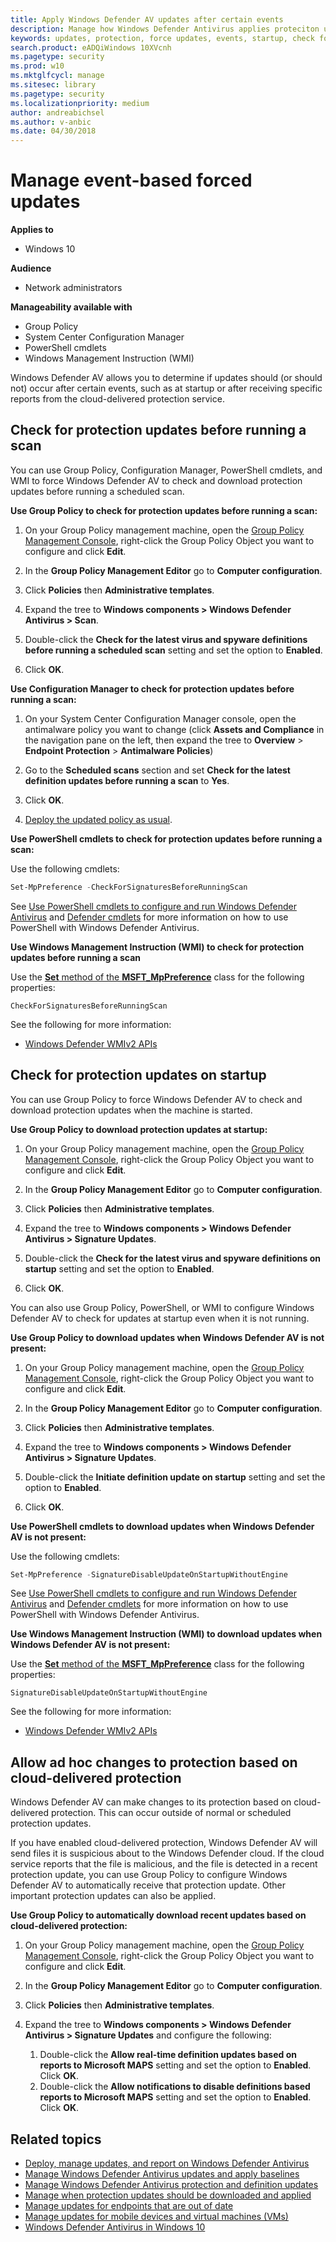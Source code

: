 ```yaml
---
title: Apply Windows Defender AV updates after certain events
description: Manage how Windows Defender Antivirus applies proteciton updates after startup or receiving cloud-delivered detection reports.
keywords: updates, protection, force updates, events, startup, check for latest, notifications
search.product: eADQiWindows 10XVcnh
ms.pagetype: security
ms.prod: w10
ms.mktglfcycl: manage
ms.sitesec: library
ms.pagetype: security
ms.localizationpriority: medium
author: andreabichsel
ms.author: v-anbic
ms.date: 04/30/2018
---
```


# Manage event-based forced updates

**Applies to**
-   Windows 10

**Audience**

- Network administrators

**Manageability available with**

- Group Policy
- System Center Configuration Manager
- PowerShell cmdlets
- Windows Management Instruction (WMI)


Windows Defender AV allows you to determine if updates should (or should not) occur after certain events, such as at startup or after receiving specific reports from the cloud-delivered protection service.


## Check for protection updates before running a scan

You can use Group Policy, Configuration Manager, PowerShell cmdlets, and WMI to force Windows Defender AV to check and download protection updates before running a scheduled scan.


**Use Group Policy to check for protection updates before running a scan:**

1.  On your Group Policy management machine, open the [Group Policy Management Console](https://technet.microsoft.com/library/cc731212.aspx), right-click the Group Policy Object you want to configure and click **Edit**.

3.  In the **Group Policy Management Editor** go to **Computer configuration**.

4.  Click **Policies** then **Administrative templates**.

5.  Expand the tree to **Windows components > Windows Defender Antivirus > Scan**.

6.  Double-click the **Check for the latest virus and spyware definitions before running a scheduled scan** setting and set the option to **Enabled**. 

7.  Click **OK**.

**Use Configuration Manager to check for protection updates before running a scan:**

1.  On your System Center Configuration Manager console, open the antimalware policy you want to change (click **Assets and Compliance** in the navigation pane on the left, then expand the tree to **Overview** > **Endpoint Protection** > **Antimalware Policies**)

2.  Go to the **Scheduled scans** section and set **Check for the latest definition updates before running a scan** to **Yes**.

3. Click **OK**.

4.	[Deploy the updated policy as usual](https://docs.microsoft.com/en-us/sccm/protect/deploy-use/endpoint-antimalware-policies#deploy-an-antimalware-policy-to-client-computers).

**Use PowerShell cmdlets to check for protection updates before running a scan:**

Use the following cmdlets:

```PowerShell
Set-MpPreference -CheckForSignaturesBeforeRunningScan
```

See [Use PowerShell cmdlets to configure and run Windows Defender Antivirus](use-powershell-cmdlets-windows-defender-antivirus.md)  and [Defender cmdlets](https://technet.microsoft.com/en-us/library/dn433280.aspx) for more information on how to use PowerShell with Windows Defender Antivirus.


**Use Windows Management Instruction (WMI) to check for protection updates before running a scan**

Use the [**Set** method of the **MSFT_MpPreference**](https://msdn.microsoft.com/en-us/library/dn455323(v=vs.85).aspx) class for the following properties:

```WMI
CheckForSignaturesBeforeRunningScan
```

See the following for more information:
- [Windows Defender WMIv2 APIs](https://msdn.microsoft.com/en-us/library/dn439477(v=vs.85).aspx)






## Check for protection updates on startup

You can use Group Policy to force Windows Defender AV to check and download protection updates when the machine is started.

**Use Group Policy to download protection updates at startup:**

1.  On your Group Policy management machine, open the [Group Policy Management Console](https://technet.microsoft.com/library/cc731212.aspx), right-click the Group Policy Object you want to configure and click **Edit**.

3.  In the **Group Policy Management Editor** go to **Computer configuration**.

4.  Click **Policies** then **Administrative templates**.

5.  Expand the tree to **Windows components > Windows Defender Antivirus > Signature Updates**.

5.  Double-click the **Check for the latest virus and spyware definitions on startup** setting and set the option to **Enabled**. 

6.  Click **OK**.

You can also use Group Policy, PowerShell, or WMI to configure Windows Defender AV to check for updates at startup even when it is not running.

**Use Group Policy to download updates when Windows Defender AV is not present:**

1.  On your Group Policy management machine, open the [Group Policy Management Console](https://technet.microsoft.com/library/cc731212.aspx), right-click the Group Policy Object you want to configure and click **Edit**.

3.  In the **Group Policy Management Editor** go to **Computer configuration**.

4.  Click **Policies** then **Administrative templates**.

5.  Expand the tree to **Windows components > Windows Defender Antivirus > Signature Updates**.

6.  Double-click the **Initiate definition update on startup** setting and set the option to **Enabled**. 

7.  Click **OK**.

**Use PowerShell cmdlets to download updates when Windows Defender AV is not present:**

Use the following cmdlets:

```PowerShell
Set-MpPreference -SignatureDisableUpdateOnStartupWithoutEngine
```

See [Use PowerShell cmdlets to configure and run Windows Defender Antivirus](use-powershell-cmdlets-windows-defender-antivirus.md)  and [Defender cmdlets](https://technet.microsoft.com/en-us/library/dn433280.aspx) for more information on how to use PowerShell with Windows Defender Antivirus.


**Use Windows Management Instruction (WMI) to download updates when Windows Defender AV is not present:**

Use the [**Set** method of the **MSFT_MpPreference**](https://msdn.microsoft.com/en-us/library/dn455323(v=vs.85).aspx) class for the following properties:

```WMI
SignatureDisableUpdateOnStartupWithoutEngine
```

See the following for more information:
- [Windows Defender WMIv2 APIs](https://msdn.microsoft.com/en-us/library/dn439477(v=vs.85).aspx)





<a id="cloud-report-updates"></a>
## Allow ad hoc changes to protection based on cloud-delivered protection

Windows Defender AV can make changes to its protection based on cloud-delivered protection. This can occur outside of normal or scheduled protection updates.

If you have enabled cloud-delivered protection, Windows Defender AV will send files it is suspicious about to the Windows Defender cloud. If the cloud service reports that the file is malicious, and the file is detected in a recent protection update, you can use Group Policy to configure Windows Defender AV to automatically receive that protection update. Other important protection updates can also be applied.

**Use Group Policy to automatically download recent updates based on cloud-delivered protection:**

1.  On your Group Policy management machine, open the [Group Policy Management Console](https://technet.microsoft.com/library/cc731212.aspx), right-click the Group Policy Object you want to configure and click **Edit**.

3.  In the **Group Policy Management Editor** go to **Computer configuration**.

4.  Click **Policies** then **Administrative templates**.

5.  Expand the tree to **Windows components > Windows Defender Antivirus > Signature Updates** and configure the following:
    1. Double-click the **Allow real-time definition updates based on reports to Microsoft MAPS** setting and set the option to **Enabled**. Click **OK**.
    2. Double-click the **Allow notifications to disable definitions based reports to Microsoft MAPS** setting and set the option to **Enabled**. Click **OK**.



## Related topics

- [Deploy, manage updates, and report on Windows Defender Antivirus](deploy-manage-report-windows-defender-antivirus.md)
- [Manage Windows Defender Antivirus updates and apply baselines](manage-updates-baselines-windows-defender-antivirus.md)
- [Manage Windows Defender Antivirus protection and definition updates](manage-protection-updates-windows-defender-antivirus.md)
- [Manage when protection updates should be downloaded and applied](manage-protection-update-schedule-windows-defender-antivirus.md)
- [Manage updates for endpoints that are out of date](manage-outdated-endpoints-windows-defender-antivirus.md)
- [Manage updates for mobile devices and virtual machines (VMs)](manage-updates-mobile-devices-vms-windows-defender-antivirus.md)
- [Windows Defender Antivirus in Windows 10](windows-defender-antivirus-in-windows-10.md)



